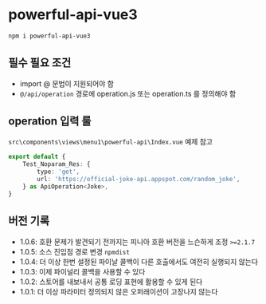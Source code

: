 # powerful-api-vue3

```sh
npm i powerful-api-vue3
```

## 필수 필요 조건
- import @ 문법이 지원되어야 함
- `@/api/operation` 경로에 operation.js 또는 operation.ts 를 정의해야 함

## operation 입력 룰
`src\components\views\menu1\powerful-api\Index.vue`
예제 참고

```ts
export default {
	Test_Noparam_Res: {
		type: 'get',
		url: 'https://official-joke-api.appspot.com/random_joke',
	} as ApiOperation<Joke>,
}
```

## 버전 기록
- 1.0.6: 호환 문제가 발견되기 전까지는 피니아 호환 버전을 느슨하게 조정 `>=2.1.7`
- 1.0.5: 소스 진입점 경로 변경 `npmdist`
- 1.0.4: 더 이상 한번 설정된 파이날 콜백이 다른 호출에서도 여전히 실행되지 않는다
- 1.0.3: 이제 파이널리 콜백을 사용할 수 있다
- 1.0.2: 스토어를 내보내서 공통 로딩 표현에 활용할 수 있게 된다
- 1.0.1: 더 이상 파라미터 정의되지 않은 오퍼래이션이 고장나지 않는다